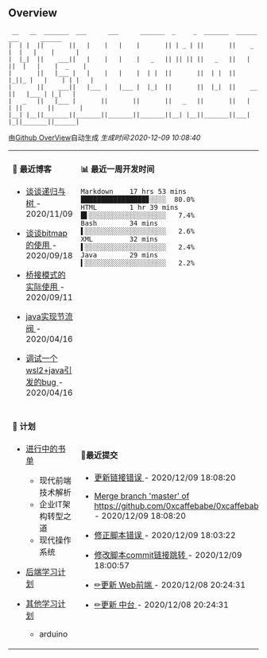 
## Overview

```
 __   __  _______  ___      ___      _______  _     _  _______  ______    ___      ______  
|  | |  ||       ||   |    |   |    |       || | _ | ||       ||    _ |  |   |    |      | 
|  |_|  ||    ___||   |    |   |    |   _   || || || ||   _   ||   | ||  |   |    |  _    |
|       ||   |___ |   |    |   |    |  | |  ||       ||  | |  ||   |_||_ |   |    | | |   |
|       ||    ___||   |___ |   |___ |  |_|  ||       ||  |_|  ||    __  ||   |___ | |_|   |
|   _   ||   |___ |       ||       ||       ||   _   ||       ||   |  | ||       ||       |
|__| |__||_______||_______||_______||_______||__| |__||_______||___|  |_||_______||______|                        
```

由[Github OverView](https://github.com/0xcaffebabe/0xcaffebabe)自动生成 _生成时间:2020-12-09 10:08:40_

<table>

<tr>
<td valign="top" width="50%">

#### 📖 最近博客


* <a href="https://ismy.wang/%E7%AE%97%E6%B3%95/2020/11/09/%E8%B0%88%E8%B0%88%E9%80%92%E5%BD%92%E4%B8%8E%E6%A0%91.html" target="_blank"> 谈谈递归与树 </a> - 2020/11/09 

    
* <a href="https://ismy.wang/%E7%AE%97%E6%B3%95/2020/09/18/%E8%B0%88%E8%B0%88bitmap%E7%9A%84%E4%BD%BF%E7%94%A8.html" target="_blank"> 谈谈bitmap的使用 </a> - 2020/09/18 

    
* <a href="https://ismy.wang/%E8%AE%BE%E8%AE%A1%E6%A8%A1%E5%BC%8F/2020/09/11/%E6%A1%A5%E6%8E%A5%E6%A8%A1%E5%BC%8F%E7%9A%84%E5%AE%9E%E9%99%85%E4%BD%BF%E7%94%A8.html" target="_blank"> 桥接模式的实际使用 </a> - 2020/09/11 

    
* <a href="https://ismy.wang/java/2020/04/16/JAVA%E5%AE%9E%E7%8E%B0%E8%8A%82%E6%B5%81%E9%98%80.html" target="_blank"> java实现节流阀 </a> - 2020/04/16 

    
* <a href="https://ismy.wang/%E6%97%A5%E5%B8%B8/2020/04/16/%E8%B0%83%E8%AF%95%E4%B8%80%E4%B8%AAwsl2+java%E5%BC%95%E5%8F%91%E7%9A%84bug.html" target="_blank"> 调试一个wsl2+java引发的bug </a> - 2020/04/16 

        

</td>

<td valign="top" width="50%">

#### 📊 最近一周开发时间

```
Markdown    17 hrs 53 mins ████████████████▊░░░░  80.0%
HTML        1 hr 39 mins   █▌░░░░░░░░░░░░░░░░░░░   7.4%
Bash        34 mins        ▌░░░░░░░░░░░░░░░░░░░░   2.6%
XML         32 mins        ▌░░░░░░░░░░░░░░░░░░░░   2.4%
Java        29 mins        ▍░░░░░░░░░░░░░░░░░░░░   2.2%
```

</td>

</tr>

<tr>

<td valign="top" width="50%">

#### 📝 计划

- [进行中的书单](https://github.com/users/0xcaffebabe/projects/4)
  - 现代前端技术解析
  - 企业IT架构转型之道
  - 现代操作系统


- [后端学习计划](https://github.com/users/0xcaffebabe/projects/1)


- [其他学习计划](https://github.com/users/0xcaffebabe/projects/3)
  - arduino


<td>

#### 🌴最近提交


  * <a href="https://github.com/0xcaffebabe/0xcaffebabe/commit/75fdeea3be8884bd444a279e05180bc61deeec32" target="_blank"> 更新链接错误 </a> - 2020/12/09 18:08:20 

    
  * <a href="https://github.com/0xcaffebabe/0xcaffebabe/commit/6388db5d7cb7430acd5374304b8c3c36cedfd84c" target="_blank"> Merge branch 'master' of https://github.com/0xcaffebabe/0xcaffebabe </a> - 2020/12/09 18:08:20 

    
  * <a href="https://github.com/0xcaffebabe/0xcaffebabe/commit/43917e1d6e474f97c7c7d2600d7ca6c39543bf8c" target="_blank"> 修正脚本错误 </a> - 2020/12/09 18:03:22 

    
  * <a href="https://github.com/0xcaffebabe/0xcaffebabe/commit/ae0487aec92c1324cb6117c62fcfad6e0f7c23e7" target="_blank"> 修改脚本commit链接跳转 </a> - 2020/12/09 18:00:57 

    
  * <a href="https://github.com/0xcaffebabe/note/commit/0b4255a1ecd318e251ee9411a4a23bc04b0cc0aa" target="_blank"> ✏更新 Web前端 </a> - 2020/12/08 20:24:31 

    
  * <a href="https://github.com/0xcaffebabe/note/commit/61ad25e4a90f130ab6ee39a0acfbd879f1ea4093" target="_blank"> ✏更新 中台 </a> - 2020/12/08 20:24:31 

    

</td>

</tr>

</table>
